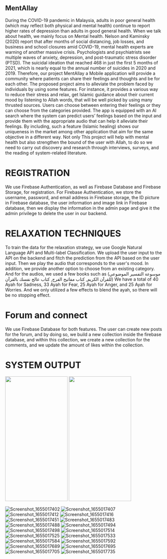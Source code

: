 ##  MentAllay
During the COVID-19 pandemic in Malaysia, adults in poor general health (which may reflect both physical and mental health) continue to report higher rates of depression than adults in good general health. When we talk about health, we mainly focus on Mental health. Nelson and Kaminsky (2020) report that after months of social distancing, job losses, and business and school closures amid COVID-19, mental health experts are warning of another massive crisis. Psychologists and psychiatrists see multiple waves of anxiety, depression, and post-traumatic stress disorder (PTSD).  The suicidal ideation that reached 468 in just the first 5 months of 2021, which is nearly equal to the annual number of suicides in 2020 and 2019. Therefore, our project MentAllay a Mobile application will provide a community where patients can share their feelings and thoughts and be for each other. The proposed project aims to alleviate the problem faced by individuals by using some features. For instance, it provides a various way to reduce their stress and relax, get Islamic guidance about their current mood by listening to Allah words, that will be well picked by using many thrusted sources. Users can choose between entering their feelings or they can choose from the categories provided. The app is equipped with an AI search where the system can predict users’ feelings based on the input and provide them with the appropriate audio that can help it alleviate their feelings. By including, such a feature (Islamic healing) shows our uniqueness in the market among other application that aim for the same objective in a different way.  Not only This project will help with mental health but also strengthen the bound of the user with Allah, to do so we need to carry out discovery and research through interviews, surveys, and the reading of system-related literature.

#  REGISTRATION 
We use Firebase Authentication, as well as Firebase Database and Firebase Storage, for registration. For Firebase Authentication, we store the username, password, and email address in Firebase storage, the ID picture in Firebase database, the user information and image link in Firebase database, then we display the information in the admin page and give it the admin privilege to delete the user in our backend.
#  RELAXATION TECHNIQUES
To train the data for the relaxation strategy, we use Google Natural Language API and Multi-label Classification. We upload the user input to the API on the backend and fitch the prediction from the API based on the user input. Then we play the audio that corresponds to the user's mood. In addition, we provide another option to choose from an existing category. And for the audios, we used a few books such as (موسوعة التفسير الموضوعي للقرآن الكريم, كتاب مفاتيح الفرج, كتاب عالج نفسك بالقرآن)    We have a total of 40 Ayah for Sadness, 33 Ayah for Fear, 25 Ayah for Anger, and 25 Ayah for Worries. And we only utilized a few effects to blend the ayah, so there will be no stopping effect.

#  Forum and connect 
We use Firebase Database for both features. The user can create new posts for the forum, and by doing so, we build a new collection inside the firebase database, and within this collection, we create a new collection for the comments, and we update the amount of likes within the collection.

# SYSTEM OUTPUT

<img src="https://camo.githubusercontent.com/..." data-canonical-src="https://gyazo.com/eb5c5741b6a9a16c692170a41a49c858.png" width="200" height="400" />
<img src="https://camo.githubusercontent.com/..." data-canonical-src="https://user-images.githubusercontent.com/55817700/177790864-b296bf79-f8f2-4ff3-af05-f911d248a39c.png" width="200" height="400" />

![Screenshot_1655017402](https://user-images.githubusercontent.com/55817700/177790864-b296bf79-f8f2-4ff3-af05-f911d248a39c.png)
![Screenshot_1655017407](https://user-images.githubusercontent.com/55817700/177790880-7e634ab2-0b4e-4ba3-b6dc-5743edf39888.png)
![Screenshot_1655017412](https://user-images.githubusercontent.com/55817700/177790882-692dfbf0-5b5d-4ce5-9c8a-12b498248c39.png)
![Screenshot_1655017416](https://user-images.githubusercontent.com/55817700/177790886-b31d76ed-d881-41cc-b117-208b70073fd6.png)
![Screenshot_1655017451](https://user-images.githubusercontent.com/55817700/177790890-f3d98962-61cf-4733-9a98-fd5c5100b263.png)
![Screenshot_1655017483](https://user-images.githubusercontent.com/55817700/177790894-b1f8e184-e97b-4fe4-a9d5-8c68f9b9623a.png)
![Screenshot_1655017488](https://user-images.githubusercontent.com/55817700/177790898-b6c02e88-2efb-4d48-9839-1eac7b6a89e8.png)
![Screenshot_1655017494](https://user-images.githubusercontent.com/55817700/177790908-78d73657-c4fb-4c36-aaff-4931b4e2eaa0.png)
![Screenshot_1655017498](https://user-images.githubusercontent.com/55817700/177790914-a29ec139-0a27-424c-a451-0410df8be20e.png)
![Screenshot_1655017514](https://user-images.githubusercontent.com/55817700/177790915-23c79702-b74f-4aa8-8698-6a114ad77053.png)
![Screenshot_1655017525](https://user-images.githubusercontent.com/55817700/177790919-a3d28142-4d4f-4af7-8c3e-0e7109e30b6f.png)
![Screenshot_1655017533](https://user-images.githubusercontent.com/55817700/177790924-72ca436f-0962-43e0-9159-3298b4322f41.png)
![Screenshot_1655017584](https://user-images.githubusercontent.com/55817700/177790928-70c9aa2f-9c9b-49e8-967f-da88ca952589.png)
![Screenshot_1655017592](https://user-images.githubusercontent.com/55817700/177790930-291006d9-557c-4827-9587-7a933868435e.png)
![Screenshot_1655017689](https://user-images.githubusercontent.com/55817700/177790936-69ba5c9a-8b97-473d-823b-3897a838d2a7.png)
![Screenshot_1655017695](https://user-images.githubusercontent.com/55817700/177790941-58ac2d45-6e03-4e32-a90b-03b2c786441f.png)
![Screenshot_1655017705](https://user-images.githubusercontent.com/55817700/177790942-4ff0585c-a9d9-4a83-9ed0-8b22e2e9afc5.png)
![Screenshot_1655017735](https://user-images.githubusercontent.com/55817700/177790946-b8e46b9e-e81d-432a-b33e-7bf878ecf178.png)

